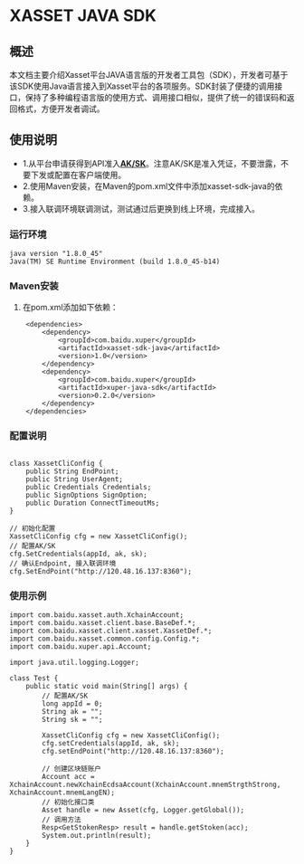 # XASSET JAVA SDK

## 概述

本文档主要介绍Xasset平台JAVA语言版的开发者工具包（SDK），开发者可基于该SDK使用Java语言接入到Xasset平台的各项服务。SDK封装了便捷的调用接口，保持了多种编程语言版的使用方式、调用接口相似，提供了统一的错误码和返回格式，方便开发者调试。

## 使用说明

- 1.从平台申请获得到API准入[**AK/SK**](https://cloud.baidu.com/doc/Reference/s/jjwvz2e3p)。注意AK/SK是准入凭证，不要泄露，不要下发或配置在客户端使用。
- 2.使用Maven安装，在Maven的pom.xml文件中添加xasset-sdk-java的依赖。
- 3.接入联调环境联调测试，测试通过后更换到线上环境，完成接入。

### 运行环境

```
java version "1.8.0_45"
Java(TM) SE Runtime Environment (build 1.8.0_45-b14)
```

### Maven安装
1. 在pom.xml添加如下依赖：
```
    <dependencies>
        <dependency>
            <groupId>com.baidu.xuper</groupId>
            <artifactId>xasset-sdk-java</artifactId>
            <version>1.0</version>
        </dependency>
        <dependency>
            <groupId>com.baidu.xuper</groupId>
            <artifactId>xuper-java-sdk</artifactId>
            <version>0.2.0</version>
        </dependency>
    </dependencies>

```

### 配置说明

```

class XassetCliConfig {
    public String EndPoint;
    public String UserAgent;
    public Credentials Credentials;
    public SignOptions SignOption;
    public Duration ConnectTimeoutMs;
}

// 初始化配置
XassetCliConfig cfg = new XassetCliConfig();
// 配置AK/SK
cfg.SetCredentials(appId, ak, sk);
// 确认Endpoint, 接入联调环境
cfg.SetEndPoint("http://120.48.16.137:8360");

```

### 使用示例

```
import com.baidu.xasset.auth.XchainAccount;
import com.baidu.xasset.client.base.BaseDef.*;
import com.baidu.xasset.client.xasset.XassetDef.*;
import com.baidu.xasset.common.config.Config.*;
import com.baidu.xuper.api.Account;

import java.util.logging.Logger;

class Test {
    public static void main(String[] args) {
        // 配置AK/SK
        long appId = 0;
        String ak = "";
        String sk = "";

        XassetCliConfig cfg = new XassetCliConfig();
        cfg.setCredentials(appId, ak, sk);
        cfg.setEndPoint("http://120.48.16.137:8360");
        
        // 创建区块链账户
        Account acc = XchainAccount.newXchainEcdsaAccount(XchainAccount.mnemStrgthStrong, XchainAccount.mnemLangEN);
        // 初始化接口类
        Asset handle = new Asset(cfg, Logger.getGlobal());
        // 调用方法
        Resp<GetStokenResp> result = handle.getStoken(acc);
        System.out.println(result);
    }
}
```
